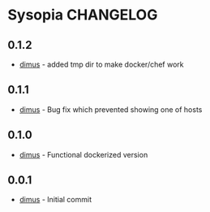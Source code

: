 Sysopia CHANGELOG
============================
0.1.2
-----
- [dimus][1] - added tmp dir to make docker/chef work

0.1.1
-----
- [dimus][1] - Bug fix which prevented showing one of hosts

0.1.0
-----
- [dimus][1] - Functional dockerized version

0.0.1
-----
- [dimus][1] - Initial commit

[1]: https://github.com/dimus
